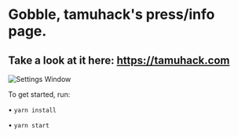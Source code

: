 # Gobble, tamuhack's press/info page.
## Take a look at it here: https://tamuhack.com
![Settings Window](https://raw.github.com/tamuhack-org/gobble/master/gobble.png)


To get started, run:

• `yarn install`

• `yarn start`

